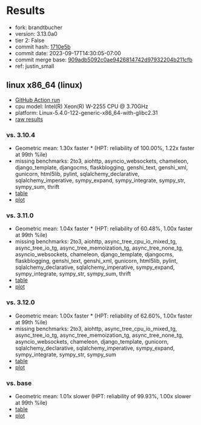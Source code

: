 # Results

- fork: brandtbucher
- version: 3.13.0a0
- tier 2: False
- commit hash: [1710e5b](https://github.com/brandtbucher/cpython/commit/1710e5b)
- commit date: 2023-09-17T14:30:05-07:00
- commit merge base: [909adb5092c0ae9426814742d97932204b211cfb](https://github.com/brandtbucher/cpython/commit/909adb5092c0ae9426814742d97932204b211cfb)
- ref: justin_small

## linux x86_64 (linux)

- [GitHub Action run](https://github.com/faster-cpython/benchmarking/actions/runs/6216621008)
- cpu model: Intel(R) Xeon(R) W-2255 CPU @ 3.70GHz
- platform: Linux-5.4.0-122-generic-x86_64-with-glibc2.31
- [raw results](bm-20230917-linux-x86_64-brandtbucher-justin_small-3.13.0a0-1710e5b.json)

### vs. 3.10.4

- Geometric mean: 1.30x faster \* (HPT: reliability of 100.00%, 1.22x faster at 99th %ile)
- missing benchmarks: 2to3, aiohttp, asyncio_websockets, chameleon, django_template, djangocms, flaskblogging, genshi_text, genshi_xml, gunicorn, html5lib, pylint, sqlalchemy_declarative, sqlalchemy_imperative, sympy_expand, sympy_integrate, sympy_str, sympy_sum, thrift
- [table](bm-20230917-linux-x86_64-brandtbucher-justin_small-3.13.0a0-1710e5b-vs-3.10.4.md)
- [plot](bm-20230917-linux-x86_64-brandtbucher-justin_small-3.13.0a0-1710e5b-vs-3.10.4.png)

### vs. 3.11.0

- Geometric mean: 1.04x faster \* (HPT: reliability of 60.48%, 1.00x faster at 99th %ile)
- missing benchmarks: 2to3, aiohttp, async_tree_cpu_io_mixed_tg, async_tree_io_tg, async_tree_memoization_tg, async_tree_none_tg, asyncio_websockets, chameleon, django_template, djangocms, flaskblogging, genshi_text, genshi_xml, gunicorn, html5lib, pylint, sqlalchemy_declarative, sqlalchemy_imperative, sympy_expand, sympy_integrate, sympy_str, sympy_sum, thrift
- [table](bm-20230917-linux-x86_64-brandtbucher-justin_small-3.13.0a0-1710e5b-vs-3.11.0.md)
- [plot](bm-20230917-linux-x86_64-brandtbucher-justin_small-3.13.0a0-1710e5b-vs-3.11.0.png)

### vs. 3.12.0

- Geometric mean: 1.00x faster \* (HPT: reliability of 62.60%, 1.00x faster at 99th %ile)
- missing benchmarks: 2to3, aiohttp, async_tree_cpu_io_mixed_tg, async_tree_io_tg, async_tree_memoization_tg, async_tree_none_tg, asyncio_websockets, chameleon, django_template, gunicorn, sqlalchemy_declarative, sqlalchemy_imperative, sympy_expand, sympy_integrate, sympy_str, sympy_sum
- [table](bm-20230917-linux-x86_64-brandtbucher-justin_small-3.13.0a0-1710e5b-vs-3.12.0.md)
- [plot](bm-20230917-linux-x86_64-brandtbucher-justin_small-3.13.0a0-1710e5b-vs-3.12.0.png)

### vs. base

- Geometric mean: 1.01x slower (HPT: reliability of 99.93%, 1.00x slower at 99th %ile)
- [table](bm-20230917-linux-x86_64-brandtbucher-justin_small-3.13.0a0-1710e5b-vs-base.md)
- [plot](bm-20230917-linux-x86_64-brandtbucher-justin_small-3.13.0a0-1710e5b-vs-base.png)

